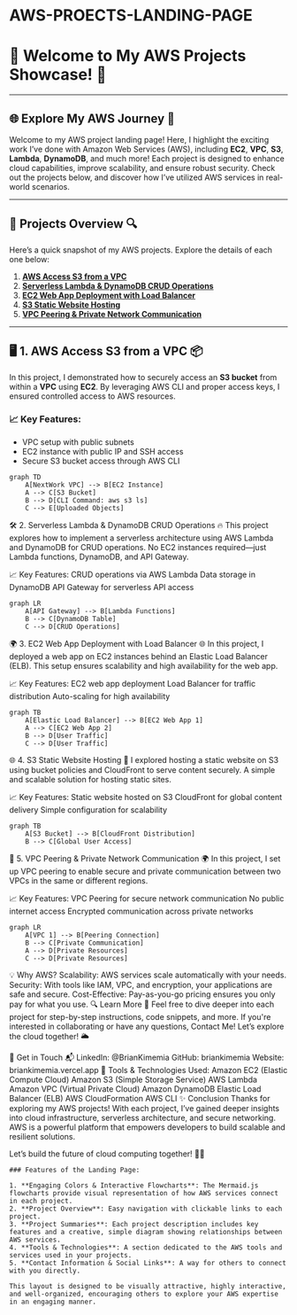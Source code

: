 # AWS-PROECTS-LANDING-PAGE

# 🌟 **Welcome to My AWS Projects Showcase!** 🌟

---

## 🌐 **Explore My AWS Journey** 🚀

Welcome to my AWS project landing page! Here, I highlight the exciting work I’ve done with Amazon Web Services (AWS), including **EC2**, **VPC**, **S3**, **Lambda**, **DynamoDB**, and much more! Each project is designed to enhance cloud capabilities, improve scalability, and ensure robust security. Check out the projects below, and discover how I’ve utilized AWS services in real-world scenarios.

---

## 🚀 **Projects Overview** 🔍

Here’s a quick snapshot of my AWS projects. Explore the details of each one below:

1. **[AWS Access S3 from a VPC](#aws-access-s3-from-a-vpc)**
2. **[Serverless Lambda & DynamoDB CRUD Operations](#serverless-lambda-dynamodb-crud-operations)**
3. **[EC2 Web App Deployment with Load Balancer](#ec2-web-app-deployment-with-load-balancer)**
4. **[S3 Static Website Hosting](#s3-static-website-hosting)**
5. **[VPC Peering & Private Network Communication](#vpc-peering-private-network-communication)**

---

## 🖥️ **1. AWS Access S3 from a VPC** 📦

In this project, I demonstrated how to securely access an **S3 bucket** from within a **VPC** using **EC2**. By leveraging AWS CLI and proper access keys, I ensured controlled access to AWS resources.

### 📈 **Key Features:**
- VPC setup with public subnets
- EC2 instance with public IP and SSH access
- Secure S3 bucket access through AWS CLI

```mermaid
graph TD
    A[NextWork VPC] --> B[EC2 Instance]
    A --> C[S3 Bucket]
    B --> D[CLI Command: aws s3 ls]
    C --> E[Uploaded Objects]
```

🛠 2. Serverless Lambda & DynamoDB CRUD Operations 🔥
This project explores how to implement a serverless architecture using AWS Lambda and DynamoDB for CRUD operations. No EC2 instances required—just Lambda functions, DynamoDB, and API Gateway.

📈 Key Features:
CRUD operations via AWS Lambda
Data storage in DynamoDB
API Gateway for serverless API access
```mermaid
graph LR
    A[API Gateway] --> B[Lambda Functions]
    B --> C[DynamoDB Table]
    C --> D[CRUD Operations]
```

🌍 3. EC2 Web App Deployment with Load Balancer 🌐
In this project, I deployed a web app on EC2 instances behind an Elastic Load Balancer (ELB). This setup ensures scalability and high availability for the web app.

📈 Key Features:
EC2 web app deployment
Load Balancer for traffic distribution
Auto-scaling for high availability
```mermaid
graph TB
    A[Elastic Load Balancer] --> B[EC2 Web App 1]
    A --> C[EC2 Web App 2]
    B --> D[User Traffic]
    C --> D[User Traffic]
```

🌐 4. S3 Static Website Hosting 🌟
I explored hosting a static website on S3 using bucket policies and CloudFront to serve content securely. A simple and scalable solution for hosting static sites.

📈 Key Features:
Static website hosted on S3
CloudFront for global content delivery
Simple configuration for scalability

```mermaid
graph TB
    A[S3 Bucket] --> B[CloudFront Distribution]
    B --> C[Global User Access]
```


🔐 5. VPC Peering & Private Network Communication 🌍
In this project, I set up VPC peering to enable secure and private communication between two VPCs in the same or different regions.

📈 Key Features:
VPC Peering for secure network communication
No public internet access
Encrypted communication across private networks
```mermaid
graph LR
    A[VPC 1] --> B[Peering Connection]
    B --> C[Private Communication]
    A --> D[Private Resources]
    C --> D[Private Resources]
```

💡 Why AWS?
Scalability: AWS services scale automatically with your needs.
Security: With tools like IAM, VPC, and encryption, your applications are safe and secure.
Cost-Effective: Pay-as-you-go pricing ensures you only pay for what you use.
🔍 Learn More 🧠
Feel free to dive deeper into each project for step-by-step instructions, code snippets, and more. If you're interested in collaborating or have any questions, Contact Me! Let’s explore the cloud together! 🌥

💬 Get in Touch 📬
LinkedIn: @BrianKimemia
GitHub: briankimemia
Website: briankimemia.vercel.app
🔧 Tools & Technologies Used:
Amazon EC2 (Elastic Compute Cloud)
Amazon S3 (Simple Storage Service)
AWS Lambda
Amazon VPC (Virtual Private Cloud)
Amazon DynamoDB
Elastic Load Balancer (ELB)
AWS CloudFormation
AWS CLI
✨ Conclusion
Thanks for exploring my AWS projects! With each project, I’ve gained deeper insights into cloud infrastructure, serverless architecture, and secure networking. AWS is a powerful platform that empowers developers to build scalable and resilient solutions.

Let’s build the future of cloud computing together! 🚀🌟

```vbnet
### Features of the Landing Page:

1. **Engaging Colors & Interactive Flowcharts**: The Mermaid.js flowcharts provide visual representation of how AWS services connect in each project.
2. **Project Overview**: Easy navigation with clickable links to each project.
3. **Project Summaries**: Each project description includes key features and a creative, simple diagram showing relationships between AWS services.
4. **Tools & Technologies**: A section dedicated to the AWS tools and services used in your projects.
5. **Contact Information & Social Links**: A way for others to connect with you directly.

This layout is designed to be visually attractive, highly interactive, and well-organized, encouraging others to explore your AWS expertise in an engaging manner.

